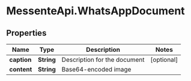 # MessenteApi.WhatsAppDocument

## Properties
Name | Type | Description | Notes
------------ | ------------- | ------------- | -------------
**caption** | **String** | Description for the document | [optional] 
**content** | **String** | Base64-encoded image | 



